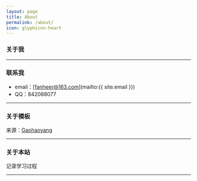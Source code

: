 ```yaml
---
layout: page
title: About
permalink: /about/
icon: glyphicon-heart
---
```


### 关于我

---

### 联系我

* email：[fanheer@163.com](mailto:{{ site.email }})
* QQ：842088077

---

### 关于模板
来源：[Gaohaoyang](https://github.com/Gaohaoyang/gaohaoyang.github.io)

---

### 关于本站   

记录学习过程

---